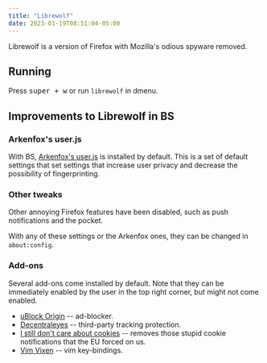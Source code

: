 ```yaml
---
title: "Librewolf"
date: 2023-01-19T08:51:04-05:00
---
```


Librewolf is a version of Firefox with Mozilla's odious spyware removed.

## Running

Press <kbd>super + w</kbd> or run `librewolf` in dmenu.

## Improvements to Librewolf in BS

### Arkenfox's user.js

With BS, [Arkenfox's user.js](https://github.com/arkenfox/user.js) is installed by default.
This is a set of default settings that set settings that increase user privacy and decrease the possibility of fingerprinting.

### Other tweaks

Other annoying Firefox features have been disabled, such as push notifications and the pocket.

With any of these settings or the Arkenfox ones, they can be changed in `about:config`.

### Add-ons

Several add-ons come installed by default.
Note that they can be immediately enabled by the user in the top right corner, but might not come enabled.

- [uBlock Origin](https://addons.mozilla.org/en-US/firefox/addon/ublock-origin/) -- ad-blocker.
- [Decentraleyes](https://addons.mozilla.org/en-US/firefox/addon/decentraleyes/) -- third-party tracking protection.
- [I still don't care about cookies](https://addons.mozilla.org/en-US/firefox/addon/istilldontcareaboutcookies/) -- removes those stupid cookie notifications that the EU forced on us.
- [Vim Vixen](https://addons.mozilla.org/en-US/firefox/addon/vim-vixen/) -- vim key-bindings.
